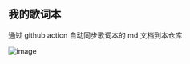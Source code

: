 ## 我的歌词本

通过 github action 自动同步歌词本的 md 文档到本仓库

![image](<https://github.com/user-attachments/assets/caf6d8bb-710e-4f3f-a4fe-ed25c0b5b7a1>)
